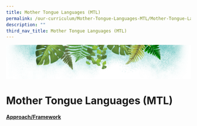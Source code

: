 ```yaml
---
title: Mother Tongue Languages (MTL)
permalink: /our-curriculum/Mother-Tongue-Languages-MTL/Mother-Tongue-Languages-MTL/
description: ""
third_nav_title: Mother Tongue Languages (MTL)
---
```

![](/images/Banner.png)

# **Mother Tongue Languages (MTL)**



<u> **Approach/Framework** </u>


